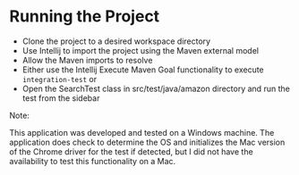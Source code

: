 # Running the Project

- Clone the project to a desired workspace directory
- Use Intellij to import the project using the Maven external model
- Allow the Maven imports to resolve
- Either use the Intellij Execute Maven Goal functionality to execute `integration-test` or
- Open the SearchTest class in src/test/java/amazon directory and run the test from the sidebar


Note:  

This application was developed and tested on a Windows machine.
The application does check to determine the OS and initializes the Mac version of the 
Chrome driver for the test if detected, but I did not have the availability to test this
functionality on a Mac.
